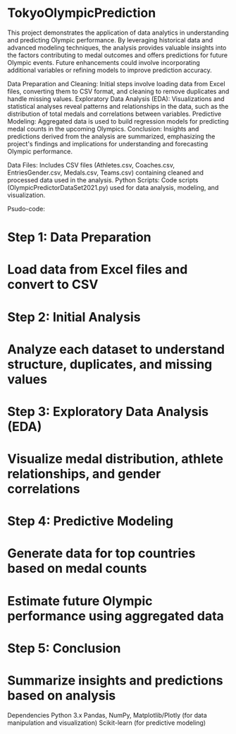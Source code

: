 # TokyoOlympicPrediction
This project demonstrates the application of data analytics in understanding and predicting Olympic performance. By leveraging historical data and advanced modeling techniques, the analysis provides valuable insights into the factors contributing to medal outcomes and offers predictions for future Olympic events. Future enhancements could involve incorporating additional variables or refining models to improve prediction accuracy.

Data Preparation and Cleaning: Initial steps involve loading data from Excel files, converting them to CSV format, and cleaning to remove duplicates and handle missing values.
Exploratory Data Analysis (EDA): Visualizations and statistical analyses reveal patterns and relationships in the data, such as the distribution of total medals and correlations between variables.
Predictive Modeling: Aggregated data is used to build regression models for predicting medal counts in the upcoming Olympics.
Conclusion: Insights and predictions derived from the analysis are summarized, emphasizing the project's findings and implications for understanding and forecasting Olympic performance.

Data Files: Includes CSV files (Athletes.csv, Coaches.csv, EntriesGender.csv, Medals.csv, Teams.csv) containing cleaned and processed data used in the analysis.
Python Scripts: Code scripts (OlympicPredictorDataSet2021.py) used for data analysis, modeling, and visualization.

Psudo-code:
# Step 1: Data Preparation
# Load data from Excel files and convert to CSV

# Step 2: Initial Analysis
# Analyze each dataset to understand structure, duplicates, and missing values

# Step 3: Exploratory Data Analysis (EDA)
# Visualize medal distribution, athlete relationships, and gender correlations

# Step 4: Predictive Modeling
# Generate data for top countries based on medal counts
# Estimate future Olympic performance using aggregated data

# Step 5: Conclusion
# Summarize insights and predictions based on analysis

Dependencies
Python 3.x
Pandas, NumPy, Matplotlib/Plotly (for data manipulation and visualization)
Scikit-learn (for predictive modeling)
